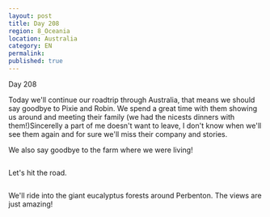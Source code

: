 ```yaml
---
layout: post
title: Day 208
region: 8_Oceania
location: Australia
category: EN
permalink:
published: true
---
```


Day 208

Today we'll continue our roadtrip through Australia, that means we should say goodbye to Pixie and Robin. We spend a great time with them showing us around and meeting their family (we had the nicests dinners with them!)Sincerelly a part of me doesn't want to leave, I don't know when we'll see them again and for sure we'll miss their company and stories. 

We also say goodbye to the farm where we were living!

<p><a
href="https://lh3.googleusercontent.com/VYC6zkW3OcmltdWxcGFumRGWLw0D4eVoOaFNjwU5axgkbrh8xr0MlC3RSEpqiLiDeEYh0CiSp6HJ0_c6mjhEpt76nNcZNZ0r367mA9Hvd66OKnO_XI9Ih3hpqvSj86LuB_54LtjV23chp9EKn3KTzJnk6WEZ3nKDSI2ZNbY19yMftUV4nuFh53ZPnrr9kwaQ9WPRKQSCLoKvfwEfg_B3uggLrrkeWPp03LTtfW0ljjca_z5dKvcbEDWx6Oh40uJCsygIL4wrTR0Qi5VTjg8x5wrqwV7ErbHOxv8AosNM2d9Mpsx-g6HF8wKsucn783lgSQAApde6pr6xb_hDGERLF_sbe_koMJbjuD9rceVMd-uFObxrIk2ocMkSwnKqTW-nUVVCpYsyzs3mCPzdvrmgehO06E30okyRvguNbFCMBHJSvGa2jpAoHJnP08cEh_EQUhFPWNXbKv2Qq90627ufoDGxM8iU3YwZ4HVMI9a1U6Exys3UzVwIpnFFCt6J_Pc2Qg9TTNGHiB7K0hGNW_M_XbDbwIeRYnE9CYPEeRepJ0M8QtV1Q_dxQwpFSVm5zvz7ndbg-_4-lLnpxLKKsfNQl5cFE3-i6WKNnliazdO1Kv1wE2mTsfR9iTQebyxKdVf4n2_UKLZZ_Xk-H-qAWhC96V3NI-2L9umlM1txRwPIh5qbw1lCpJKCcvD0kjV9e3Epv2RFvGeV6EhRsZpu_UdVU8mc=w836-h627-no"><img 
src="https://lh3.googleusercontent.com/VYC6zkW3OcmltdWxcGFumRGWLw0D4eVoOaFNjwU5axgkbrh8xr0MlC3RSEpqiLiDeEYh0CiSp6HJ0_c6mjhEpt76nNcZNZ0r367mA9Hvd66OKnO_XI9Ih3hpqvSj86LuB_54LtjV23chp9EKn3KTzJnk6WEZ3nKDSI2ZNbY19yMftUV4nuFh53ZPnrr9kwaQ9WPRKQSCLoKvfwEfg_B3uggLrrkeWPp03LTtfW0ljjca_z5dKvcbEDWx6Oh40uJCsygIL4wrTR0Qi5VTjg8x5wrqwV7ErbHOxv8AosNM2d9Mpsx-g6HF8wKsucn783lgSQAApde6pr6xb_hDGERLF_sbe_koMJbjuD9rceVMd-uFObxrIk2ocMkSwnKqTW-nUVVCpYsyzs3mCPzdvrmgehO06E30okyRvguNbFCMBHJSvGa2jpAoHJnP08cEh_EQUhFPWNXbKv2Qq90627ufoDGxM8iU3YwZ4HVMI9a1U6Exys3UzVwIpnFFCt6J_Pc2Qg9TTNGHiB7K0hGNW_M_XbDbwIeRYnE9CYPEeRepJ0M8QtV1Q_dxQwpFSVm5zvz7ndbg-_4-lLnpxLKKsfNQl5cFE3-i6WKNnliazdO1Kv1wE2mTsfR9iTQebyxKdVf4n2_UKLZZ_Xk-H-qAWhC96V3NI-2L9umlM1txRwPIh5qbw1lCpJKCcvD0kjV9e3Epv2RFvGeV6EhRsZpu_UdVU8mc=w836-h627-no" class="oversize" alt=""></a></p>

Let's hit the road.

<p><a
href="https://lh3.googleusercontent.com/JZ7Q_3xaHDOpI-buSd2uGnAZMxlYGGdDTvppn4k9ZpUDCK-NqJ-2oKDWplJciwaGvzwQlHhouX8i2v59QitdNiWaitiEmRO6OQs41-lydhB7HpBs3DxjQ6H80rcJUfoGbmZAsXxlHm4qIgm56Ru3kyspML4XlDRavRnZQgUx4CbjC2aFUH1vXOmISIzjG0pCm0awyl-IEDRRoMoMPq7Yf0Ss82CqiCZaGsWYD6XHkazefz03vjhPezqalc2u9Jeln7WKdUeJ9U0mbV-HZK4KVpTuPcFnzL6UAxVlJyialVMS63nlL-5cO7lZJUbUikJvARgJxETgjwsxXyzY6llxVUjvuezuAUukgpLrBFszXDe_dKHDlIgz_O3lY9RentwJ4K9p7YsCYBAf7588sivLhiaeG5icKgMnjVWBMspCOl9SCaIrObYQ4gKAEfc0XSuVBUE_9e5U1Cq5Ihk_olvVFhjRDKPIsOadqHY-xLoeCwqg_wy8YOpF7-JrRd7EviaKlZK-SnSnsiU5-MhuFImKqPpqyqHrMu_0dHgJLGqaORu-xwwbu21Fl8AbCwg5mcL5fXIS6NxVCK5927BMyz0Q6cq6JTr3suqz_TwQrOItTSym9nmvAHc5x3xPzqYWU3LYkFz6NgPPOjjflLflt2uU34ZSana0N6OITnxWJ_QByXDaWy5l4kFMZG5NbStxdFHUpfM6p2Vg0cDKib5kZT_Jd_VK=w836-h627-no"><img 
src="https://lh3.googleusercontent.com/JZ7Q_3xaHDOpI-buSd2uGnAZMxlYGGdDTvppn4k9ZpUDCK-NqJ-2oKDWplJciwaGvzwQlHhouX8i2v59QitdNiWaitiEmRO6OQs41-lydhB7HpBs3DxjQ6H80rcJUfoGbmZAsXxlHm4qIgm56Ru3kyspML4XlDRavRnZQgUx4CbjC2aFUH1vXOmISIzjG0pCm0awyl-IEDRRoMoMPq7Yf0Ss82CqiCZaGsWYD6XHkazefz03vjhPezqalc2u9Jeln7WKdUeJ9U0mbV-HZK4KVpTuPcFnzL6UAxVlJyialVMS63nlL-5cO7lZJUbUikJvARgJxETgjwsxXyzY6llxVUjvuezuAUukgpLrBFszXDe_dKHDlIgz_O3lY9RentwJ4K9p7YsCYBAf7588sivLhiaeG5icKgMnjVWBMspCOl9SCaIrObYQ4gKAEfc0XSuVBUE_9e5U1Cq5Ihk_olvVFhjRDKPIsOadqHY-xLoeCwqg_wy8YOpF7-JrRd7EviaKlZK-SnSnsiU5-MhuFImKqPpqyqHrMu_0dHgJLGqaORu-xwwbu21Fl8AbCwg5mcL5fXIS6NxVCK5927BMyz0Q6cq6JTr3suqz_TwQrOItTSym9nmvAHc5x3xPzqYWU3LYkFz6NgPPOjjflLflt2uU34ZSana0N6OITnxWJ_QByXDaWy5l4kFMZG5NbStxdFHUpfM6p2Vg0cDKib5kZT_Jd_VK=w836-h627-no" class="oversize" alt=""></a></p>

We'll ride into the giant eucalyptus forests around Perbenton. The views are just amazing!

<p><a
href="https://lh3.googleusercontent.com/vcH5z4ldfjtnd3MDoRUqxt760M01OQJzVhXySefB3qqQqDbNeaV4C76uUXF-ownjzm_wqJOdZ1UErtSaubHT0cLTiUG6UTT38OYZ2NCmgiO4HuC44o0CBKMgniH9DXyhfQEVYBlYIfJY4aoh5xkAu67i-_drltUG0T7vpf6hFDrQuQpmM-42Ymfu-5KzN0gaMLyrfFJ_50lf9KBL8XYUH5YbzDb0ZdgjE9AE3rauzp4YEuhYhBWbW2JRsrdOaE85NZLQJlDoa_L5jB2haebHTE4y5FC7kOVgXMgA9ZwTuOZ_korujDQi6p0YvC7cqaZcgVC09Bjw4jQmOE9xs68wMa6HBfQg3Ob9acWkj-Hoc2kSh3GIM-v7gNrNsc0x-Eq4dTcktONXD_i_5VbPuRRW_GFxbERVDnKlRBBm4QJoijBg31f62jfF03VoUzF1TfHU7EnbZ1cPU-UXtnDkKHGcDXQrn_IA8Pa0xLmu3YpunZUYajMq7Y4DnqznxN_iPAOYvAOGzoDrFRlJEzRi0G6VeprvY1NDTlNMFn6a50NNT1MwDnlwj7ldGlwrXKYfaDz9SZtw36XLWP722sSDF7_iBDm9Xq15KzNTY9pMLDefwu0Pyf8TCgL9HxKSW4c14UuoKzGMLtng0ovX5flGuzJx8LITXsiopezesDzd03gkpXs0DmfWjR2WtcLy_Kt2ywmYuqf8NY3ozivvh5quCeFZfE_n=w836-h627-no"><img 
src="https://lh3.googleusercontent.com/vcH5z4ldfjtnd3MDoRUqxt760M01OQJzVhXySefB3qqQqDbNeaV4C76uUXF-ownjzm_wqJOdZ1UErtSaubHT0cLTiUG6UTT38OYZ2NCmgiO4HuC44o0CBKMgniH9DXyhfQEVYBlYIfJY4aoh5xkAu67i-_drltUG0T7vpf6hFDrQuQpmM-42Ymfu-5KzN0gaMLyrfFJ_50lf9KBL8XYUH5YbzDb0ZdgjE9AE3rauzp4YEuhYhBWbW2JRsrdOaE85NZLQJlDoa_L5jB2haebHTE4y5FC7kOVgXMgA9ZwTuOZ_korujDQi6p0YvC7cqaZcgVC09Bjw4jQmOE9xs68wMa6HBfQg3Ob9acWkj-Hoc2kSh3GIM-v7gNrNsc0x-Eq4dTcktONXD_i_5VbPuRRW_GFxbERVDnKlRBBm4QJoijBg31f62jfF03VoUzF1TfHU7EnbZ1cPU-UXtnDkKHGcDXQrn_IA8Pa0xLmu3YpunZUYajMq7Y4DnqznxN_iPAOYvAOGzoDrFRlJEzRi0G6VeprvY1NDTlNMFn6a50NNT1MwDnlwj7ldGlwrXKYfaDz9SZtw36XLWP722sSDF7_iBDm9Xq15KzNTY9pMLDefwu0Pyf8TCgL9HxKSW4c14UuoKzGMLtng0ovX5flGuzJx8LITXsiopezesDzd03gkpXs0DmfWjR2WtcLy_Kt2ywmYuqf8NY3ozivvh5quCeFZfE_n=w836-h627-no" class="oversize" alt=""></a></p>

<p><a
href="https://lh3.googleusercontent.com/WmIqMxJZ5nL_Wulc0odt2-lUdt6bbb-jcKf5wZey3nEVyZ-3dHpa6I8Ke6RSi5QhKSQcaiarbpaUruvZ13a3AZBdFrYapjAyj1tTc75Na2Jcmy57mqGbksRb695ZOZxbnofKY5bSiegynh4HCCTxeN4ZrrNbD5pzbuTwFzdqRkD7Ga8K8nt7Lb0tO2E3f-NMxrI3u_9Faha_ESRI9-6f1n7z3zqHFNL0EZ2YIsNwQEma8KS_B7fFpvsHNO-izj-NffUxfbwVuUppsmNkwjJBLvxxVCRjofCj8ESUi5Lim6S9yLdycCzGIVWQjcg9wrphNLsrV6Aho6N2K5aRztWQj4deDUzw9HOX4al8esfAQ4jJkMZQusbHhgM1HTKpzQVKWN7PiCT_YQe7PDuYc0WHiCrCoxCATPTAfW9DvHTmPiWzfvxA9QakHtADKn7fT1580lDtMAuRhsC85lX2XhARKf8v5KOXflsLgri6C5KSVa0yuH2d-fPCoJ37CC_99fozXj2hnsnLdlyegC-D74m_Us0esL-EhBIn0YCkYXdXxhZp5Ff2_Y3x-mAX43oJ06QmGaClGQFyNCPrEVNt7tdd83MvqPhe-uPufM1fsxbrRTXjcyT6zW5S3w2C1TmwytTqBk-1dleJCOiTnqjssGbJ1yc1gN4z-vmZx9dD_YI0dg1WsGoOPqUWF_pnO4xX2vvEZ6ussNcrRLmUbzouSDjEpRT7=w836-h627-no"><img 
src="https://lh3.googleusercontent.com/WmIqMxJZ5nL_Wulc0odt2-lUdt6bbb-jcKf5wZey3nEVyZ-3dHpa6I8Ke6RSi5QhKSQcaiarbpaUruvZ13a3AZBdFrYapjAyj1tTc75Na2Jcmy57mqGbksRb695ZOZxbnofKY5bSiegynh4HCCTxeN4ZrrNbD5pzbuTwFzdqRkD7Ga8K8nt7Lb0tO2E3f-NMxrI3u_9Faha_ESRI9-6f1n7z3zqHFNL0EZ2YIsNwQEma8KS_B7fFpvsHNO-izj-NffUxfbwVuUppsmNkwjJBLvxxVCRjofCj8ESUi5Lim6S9yLdycCzGIVWQjcg9wrphNLsrV6Aho6N2K5aRztWQj4deDUzw9HOX4al8esfAQ4jJkMZQusbHhgM1HTKpzQVKWN7PiCT_YQe7PDuYc0WHiCrCoxCATPTAfW9DvHTmPiWzfvxA9QakHtADKn7fT1580lDtMAuRhsC85lX2XhARKf8v5KOXflsLgri6C5KSVa0yuH2d-fPCoJ37CC_99fozXj2hnsnLdlyegC-D74m_Us0esL-EhBIn0YCkYXdXxhZp5Ff2_Y3x-mAX43oJ06QmGaClGQFyNCPrEVNt7tdd83MvqPhe-uPufM1fsxbrRTXjcyT6zW5S3w2C1TmwytTqBk-1dleJCOiTnqjssGbJ1yc1gN4z-vmZx9dD_YI0dg1WsGoOPqUWF_pnO4xX2vvEZ6ussNcrRLmUbzouSDjEpRT7=w836-h627-no" class="oversize" alt=""></a></p>

<p><a
href="https://lh3.googleusercontent.com/LXJoAByivIuJjz73Vx4KyEepeaeziCsp7asAy0dGsxslb_oVyduS4cY5lsc1t244_YApJwoEqAIkUHaNvgQNG-FD65UKYVIZqdAzIvN1F3k5TZIMkUxiKVcRPDXBeA8ynZnl58IH9NkNLZ2FplRgQI8OQvV4VHKz2Dz9m9_9SzCKgTeTv70HxgleYVTyumMcIhr1JqzJviI89f5RIGm5Me3ZQZ0jxn_4afT8eXAR-XfoTZaW0FzMRDTNn708yStiCZjnq07huDNF2_CMModCfWvuQV_xaRHIA6n9IFgyipxU0kz5rxhxkOH1LjbNRVjB0DLL_8-NyIuOeKETEXkt0570XcwKDUHT1pxo5R1scTkh9UNuxfPnpJW-5UN0llHPT5PJa6pR7xA7KoGaQj7BflQySmoxwG1yB2qj3qKfyR-sm23-HKxs1lYlvAXlrsE5OB8kZSazmkqKkaKpu7BWf9z0Fm9DkUm9nsydkdhuU_VvOrv_4nxaichZeEoqPTH2mlZpvJI5YUYVxvQXZZbzozV03bAfPcO7DuWr2LLoH7CppRJMRQ_qreQh-oYoI8Qzvg10Rd_9pKe51rpquF6x0Qa6MZM70bavnYb7RBzNYMA-ZhrZet6xM3WMTgCRBwnDQ8rUNuzS_gR0jDqKXKFaYPtG1unwC4kXTHJRBWq-Y-YReLpWVbpcCy97me3BgTDvdUwkUSDDqXfR5R0uksTTptVB=w377-h502-no"><img 
src="https://lh3.googleusercontent.com/LXJoAByivIuJjz73Vx4KyEepeaeziCsp7asAy0dGsxslb_oVyduS4cY5lsc1t244_YApJwoEqAIkUHaNvgQNG-FD65UKYVIZqdAzIvN1F3k5TZIMkUxiKVcRPDXBeA8ynZnl58IH9NkNLZ2FplRgQI8OQvV4VHKz2Dz9m9_9SzCKgTeTv70HxgleYVTyumMcIhr1JqzJviI89f5RIGm5Me3ZQZ0jxn_4afT8eXAR-XfoTZaW0FzMRDTNn708yStiCZjnq07huDNF2_CMModCfWvuQV_xaRHIA6n9IFgyipxU0kz5rxhxkOH1LjbNRVjB0DLL_8-NyIuOeKETEXkt0570XcwKDUHT1pxo5R1scTkh9UNuxfPnpJW-5UN0llHPT5PJa6pR7xA7KoGaQj7BflQySmoxwG1yB2qj3qKfyR-sm23-HKxs1lYlvAXlrsE5OB8kZSazmkqKkaKpu7BWf9z0Fm9DkUm9nsydkdhuU_VvOrv_4nxaichZeEoqPTH2mlZpvJI5YUYVxvQXZZbzozV03bAfPcO7DuWr2LLoH7CppRJMRQ_qreQh-oYoI8Qzvg10Rd_9pKe51rpquF6x0Qa6MZM70bavnYb7RBzNYMA-ZhrZet6xM3WMTgCRBwnDQ8rUNuzS_gR0jDqKXKFaYPtG1unwC4kXTHJRBWq-Y-YReLpWVbpcCy97me3BgTDvdUwkUSDDqXfR5R0uksTTptVB=w377-h502-no" class="oversize" alt=""></a></p>



